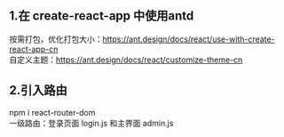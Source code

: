 ## 1.在 create-react-app 中使用antd  
按需打包，优化打包大小：https://ant.design/docs/react/use-with-create-react-app-cn  
自定义主题：https://ant.design/docs/react/customize-theme-cn
## 2.引入路由  
npm i react-router-dom  
一级路由：登录页面 login.js 和主界面 admin.js
